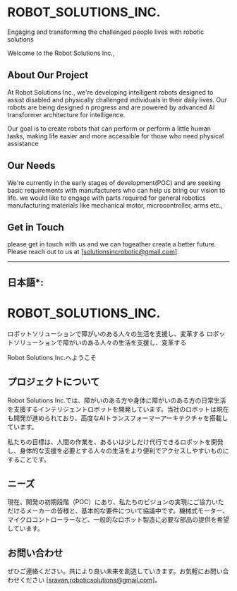 # ROBOT_SOLUTIONS_INC.
Engaging and transforming the challenged people lives with  robotic solutions

Welcome to the Robot Solutions Inc., 

## About Our Project

At Robot Solutions Inc., we're developing intelligent robots designed to assist disabled and physically challenged individuals in their daily lives. Our robots are being designed n progress and are powered by advanced AI transformer architecture for intelligence.

Our goal is to create robots that can perform or perform a little human tasks, making life easier and more accessible for those who need physical assistance

## Our Needs

We're currently in the early stages of development(POC) and are seeking basic requirements with manufacturers who can help us bring our vision to life. we would like to engage with parts required for general robotics manufacturing materials like mechanical motor, microcontroller, arms etc.,

## Get in Touch

please get in touch with us and we can togeather create a better future. Please reach out to us at [solutionsincrobotic@gmail.com].




-----------------
## 日本語*:

# ROBOT_SOLUTIONS_INC.
ロボットソリューションで障がいのある人々の生活を支援し、変革する
ロボットソリューションで障がいのある人々の生活を支援し、変革する

Robot Solutions Inc.へようこそ

## プロジェクトについて

Robot Solutions Inc.では、障がいのある方や身体に障がいのある方の日常生活を支援するインテリジェントロボットを開発しています。当社のロボットは現在も開発が進められており、高度なAIトランスフォーマーアーキテクチャを搭載しています。

私たちの目標は、人間の作業を、あるいは少しだけ代行できるロボットを開発し、身体的な支援を必要とする人々の生活をより便利でアクセスしやすいものにすることです。

## ニーズ

現在、開発の初期段階（POC）にあり、私たちのビジョンの実現にご協力いただけるメーカーの皆様と、基本的な要件について協議中です。機械式モーター、マイクロコントローラーなど、一般的なロボット製造に必要な部品の提供を希望しています。

## お問い合わせ

ぜひご連絡ください。共により良い未来を創造していきます。お気軽にお問い合わせください  [sravan.roboticsolutions@gmail.com]。



